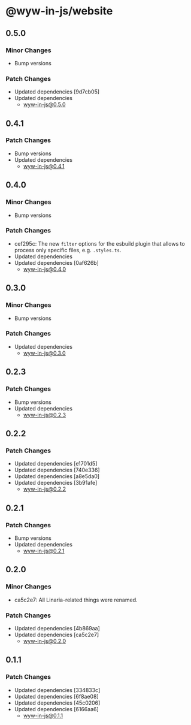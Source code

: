 # @wyw-in-js/website

## 0.5.0

### Minor Changes

- Bump versions

### Patch Changes

- Updated dependencies [9d7cb05]
- Updated dependencies
  - wyw-in-js@0.5.0

## 0.4.1

### Patch Changes

- Bump versions
- Updated dependencies
  - wyw-in-js@0.4.1

## 0.4.0

### Minor Changes

- Bump versions

### Patch Changes

- cef295c: The new `filter` options for the esbuild plugin that allows to process only specific files, e.g. `.styles.ts`.
- Updated dependencies
- Updated dependencies [0af626b]
  - wyw-in-js@0.4.0

## 0.3.0

### Minor Changes

- Bump versions

### Patch Changes

- Updated dependencies
  - wyw-in-js@0.3.0

## 0.2.3

### Patch Changes

- Bump versions
- Updated dependencies
  - wyw-in-js@0.2.3

## 0.2.2

### Patch Changes

- Updated dependencies [e1701d5]
- Updated dependencies [740e336]
- Updated dependencies [a8e5da0]
- Updated dependencies [3b91afe]
  - wyw-in-js@0.2.2

## 0.2.1

### Patch Changes

- Bump versions
- Updated dependencies
  - wyw-in-js@0.2.1

## 0.2.0

### Minor Changes

- ca5c2e7: All Linaria-related things were renamed.

### Patch Changes

- Updated dependencies [4b869aa]
- Updated dependencies [ca5c2e7]
  - wyw-in-js@0.2.0

## 0.1.1

### Patch Changes

- Updated dependencies [334833c]
- Updated dependencies [6f8ae08]
- Updated dependencies [45c0206]
- Updated dependencies [6166aa6]
  - wyw-in-js@0.1.1
